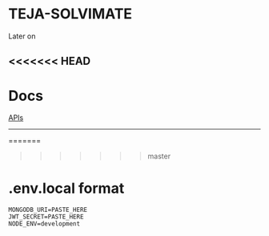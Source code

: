 # TEJA-SOLVIMATE
Later on

<<<<<<< HEAD
---

# Docs
  [APIs](./docs/APIs.md)

---

=======
>>>>>>> master
# .env.local format
```
MONGODB_URI=PASTE_HERE
JWT_SECRET=PASTE_HERE
NODE_ENV=development
````